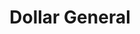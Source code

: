 ---
title: "Dollar General"
url: /little-rock/dollar-general-mabelvale-west-road/
shop: variety store
---